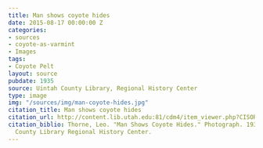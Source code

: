 ```yaml
---
title: Man shows coyote hides
date: 2015-08-17 00:00:00 Z
categories:
- sources
- coyote-as-varmint
- Images
tags:
- Coyote Pelt
layout: source
pubdate: 1935
source: Uintah County Library, Regional History Center
type: image
img: "/sources/img/man-coyote-hides.jpg"
citation_title: Man shows coyote hides
citation_url: http://content.lib.utah.edu:81/cdm4/item_viewer.php?CISOROOT=/Uinta_Thorne&CISOPTR=5580&CISOBOX=1&REC=6
citation_biblio: Thorne, Leo. "Man Shows Coyote Hides." Photograph. 1935.  Uintah
  County Library Regional History Center.
---
```


